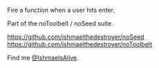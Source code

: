 Fire a function when a user hits enter.

Part of the noToolbelt / noSeed suite.

<a href='https://github.com/ishmaelthedestroyer/noSeed'>https://github.com/ishmaelthedestroyer/noSeed</a>
<a href='https://github.com/ishmaelthedestroyer/noToolbelt'>https://github.com/ishmaelthedestroyer/noToolbelt</a>

Find me <a href='http://twitter.com/IshmaelsAlive'>@IshmaelsAlive</a>.